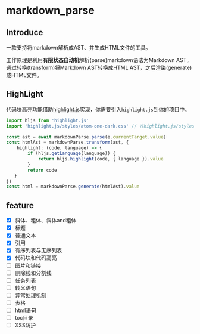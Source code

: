 # markdown_parse

## Introduce

一款支持将markdown解析成AST、并生成HTML文件的工具。

工作原理是利用**有限状态自动机**解析(parse)markdown语法为Markdown AST，通过转换(transform)将Markdown AST转换成HTML AST，之后渲染(generate)成HTML文件。

## HighLight

代码块高亮功能借助[highlight.js](https://highlightjs.org/)实现，你需要引入`highlight.js`到你的项目中。

```typescript
import hljs from 'highlight.js'
import 'highlight.js/styles/atom-one-dark.css' // 在highlight.js/styles/下选择喜欢的样式

const ast = await markdownParse.parse(e.currentTarget.value)
const htmlAst = markdownParse.transform(ast, {
    highlight: (code, language) => {
        if (hljs.getLanguage(language)) {
            return hljs.highlight(code, { language }).value
        }
        return code
   }
})
const html = markdownParse.generate(htmlAst).value
```

## feature

- [x] 斜体、粗体、斜体and粗体
- [x] 标题
- [x] 普通文本
- [x] 引用
- [x] 有序列表与无序列表
- [x] 代码块和代码高亮
- [ ] 图片和链接
- [ ] 删除线和分割线
- [ ] 任务列表
- [ ] 转义语句
- [ ] 异常处理机制
- [ ] 表格
- [ ] html语句
- [ ] toc目录  
- [ ] XSS防护